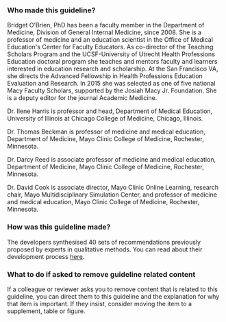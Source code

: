 ### Who made this guideline?
<!-- #ASK: Lifted from article. Update? -->
Bridget O’Brien, PhD has been a faculty member in the Department of Medicine, Division of General Internal Medicine, since 2008. She is a professor of medicine and an education scientist in the Office of Medical Education's Center for Faculty Educators. As co-director of the Teaching Scholars Program and the UCSF-University of Utrecht Health Professions Education doctoral program she teaches and mentors faculty and learners interested in education research and scholarship. At the San Francisco VA, she directs the Advanced Fellowship in Health Professions Education Evaluation and Research. In 2015 she was selected as one of five national Macy Faculty Scholars, supported by the Josiah Macy Jr. Foundation. She is a deputy editor for the journal Academic Medicine.

Dr. Ilene Harris is professor and head, Department of Medical Education, University of Illinois at Chicago College of Medicine, Chicago, Illinois.

Dr. Thomas Beckman is professor of medicine and medical education, Department of Medicine, Mayo Clinic College of Medicine, Rochester, Minnesota.

Dr. Darcy Reed is associate professor of medicine and medical education, Department of Medicine, Mayo Clinic College of Medicine, Rochester, Minnesota.

Dr. David Cook is associate director, Mayo Clinic Online Learning, research chair, Mayo Multidisciplinary Simulation Center, and professor of medicine and medical education, Mayo Clinic College of Medicine, Rochester, Minnesota.

### How was this guideline made?

The developers synthesised 40 sets of recommendations previously proposed by experts in qualitative methods. You can read about their development process [here](doi.org/10.1097/ACM.0000000000000388).

### What to do if asked to remove guideline related content

If a colleague or reviewer asks you to remove content that is related to this guideline, you can direct them to this guideline and the explanation for why that item is important. If they insist, consider moving the item to a supplement, table or figure.

